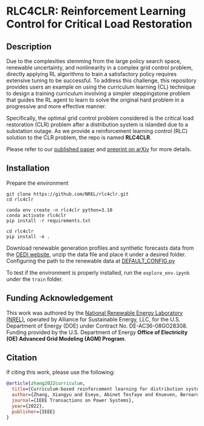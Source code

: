 # RLC4CLR: Reinforcement Learning Control for Critical Load Restoration

## Description

Due to the complexities stemming from the large policy search space, renewable uncertainty, and nonlinearity in a complex grid control problem, directly applying RL algorithms to train a satisfactory policy requires extensive tuning to be successful. To address this challenge, this repository provides users an example on using the curriculum learning (CL) technique to design a training curriculum involving a simpler steppingstone problem that guides the RL agent to learn to solve the original hard problem in a progressive and more effective manner. 

Specifically, the optimal grid control problem considered is the critical load restoration (CLR) problem after a distribution system is islanded due to a substation outage. As we provide a reinforcement learning control (RLC) solution to the CLR problem, the repo is named __RLC4CLR__.

Please refer to our [published paper](https://ieeexplore.ieee.org/abstract/document/9903581) and [preprint on arXiv](https://arxiv.org/abs/2203.04166) for more details.

## Installation

Prepare the environment

```
git clone https://github.com/NREL/rlc4clr.git
cd rlc4clr

conda env create -n rlc4clr python=3.10
conda activate rlc4clr
pip install -r requirements.txt

cd rlc4clr 
pip install -e .
```

Download renewable generation profiles and synthetic forecasts data from the [OEDI website](https://data.openei.org/submissions/5978), unzip the data file and place it under a desired folder. Configuring the path to the renewable data at [DEFAULT_CONFIG.py](rlc4clr/clr_envs/envs/DEFAULT_CONFIG.py#L29)

To test if the environment is properly installed, run the `explore_env.ipynb` under the `train` folder.


## Funding Acknowledgement

This work was authored by the [National Renewable Energy Laboratory (NREL)](https://www.nrel.gov), operated by Alliance for Sustainable Energy, LLC, for the U.S. Department of Energy (DOE) under Contract No. DE-AC36-08GO28308. Funding provided by the U.S. Department of Energy __Office of Electricity (OE) Advanced Grid Modeling (AGM) Program__. 

## Citation

If citing this work, please use the following:

```bibtex
@article{zhang2022curriculum,
  title={Curriculum-based reinforcement learning for distribution system critical load restoration},
  author={Zhang, Xiangyu and Eseye, Abinet Tesfaye and Knueven, Bernard and Liu, Weijia and Reynolds, Matthew and Jones, Wesley},
  journal={IEEE Transactions on Power Systems},
  year={2022},
  publisher={IEEE}
}
```
